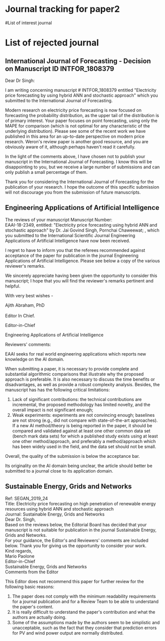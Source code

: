 # Journal tracking for paper2<br/>

#List of interest journal<br/>


# List of rejected journal<br/>


## International Journal of Forecasting - Decision on Manuscript ID INTFOR_1808379<br/>



Dear Dr Singh:<br/>

I am writing concerning manuscript # INTFOR_1808379 entitled "Electricity price forecasting by using hybrid ANN and stochastic approach" which you submitted to the International Journal of Forecasting.<br/>

Modern research on electricity price forecasting is now focused on forecasting the probability distribution, as the upper tail of the distribution is of primary interest. Your paper focuses on point forecasting, using only the MAPE for comparison (which is not optimal for any characteristic of the underlying distribution). Please see some of the recent work we have published in this area for an up-to-date perspective on modern price research. Weron's review paper is another good resource, and you are obviously aware of it, although perhaps haven't read it carefully.<br/>

In the light of the comments above, I have chosen not to publish your manuscript in the International Journal of Forecasting. I know this will be disappointing to you, but we receive a large number of submissions and can only publish a small percentage of them.<br/>

Thank you for considering the International Journal of Forecasting for the publication of your research.  I hope the outcome of this specific submission will not discourage you from the submission of future manuscripts.<br/>




## Engineering Applications of Artificial Intelligence<br/>

The reviews of your manuscript Manuscript Number:<br/>
 EAAI-18-2349, entitled: "Electricity price forecasting using hybrid ANN and stochastic approach" by Dr. Jai Govind Singh, Pornchai Chaweewat; , which you submitted to the International Scientific Journal Engineering Applications of Artificial Intelligence have now been received.<br/>

I regret to have to inform you that the referees recommended against acceptance of the paper for publication in the journal Engineering Applications of Artificial Intelligence. Please see below a copy of the various reviewer's remarks.<br/>

We sincerely appreciate having been given the opportunity to consider this manuscript; I hope that you will find the reviewer's remarks pertinent and helpful.<br/>

With very best wishes -<br/>

Ajith Abraham, PhD<br/><br/>
Editor In Chief.<br/>

Editor-in-Chief<br/>

Engineering Applications of Artificial Intelligence<br/>

Reviewers' comments:<br/>

EAAI seeks for real world engineering applications which reports new knowledge on the AI domain.<br/>

When submitting a paper, it is necessary to provide complete and substantial algorithmic comparisons that illustrate why the proposed approach is preferable. It is also necessary to discuss the time benefits or disadvantages, as well as provide a robust complexity analysis. Besides, the manuscript has  has the following critical limitations:<br/>
1) Lack of significant contributions: the technical contributions are incremental, the proposed methodology has limited novelty, and the overall impact is not significant enough;<br/>
2) Weak experiments: experiments are not convincing enough; baselines are not strong (e.g., did not compare with state-of-the-art approaches). If a new AI method/theory is being reported in the paper, it should be compared and validated against at least one other common data set (bench mark data sets) for which a published study exists using at least one other method/approach, and preferably a method/approach which has been widely used in the field, and the data set should not be small.<br/>

Overall, the quality of the submission is below the acceptance bar.<br/>

Its originality on the AI domain being unclear, the article should better be submitted to a journal close to its application domain.<br/>


## Sustainable Energy, Grids and Networks<br/>
Ref: SEGAN_2019_24<br/>
Title: Electricity price forecasting on high penetration of renewable energy resources using hybrid ANN and stochastic approach<br/>
Journal: Sustainable Energy, Grids and Networks<br/>
Dear Dr. Singh,<br/>
Based on the reviews below, the Editorial Board has decided that your manuscript is not suitable for publication in the journal Sustainable Energy, Grids and Networks.<br/>
For your guidance, the Editor's and Reviewers' comments are included below.
Thank you for giving us the opportunity to consider your work.<br/>
Kind regards,<br/>
Mario Paolone<br/>
Editor-in-Chief<br/>
Sustainable Energy, Grids and Networks<br/>
Comments from the Editor<br/>

This Editor does not recommend this paper for further review for the following basic reasons:<br/>
1. The paper does not comply with the minimum readability requirements for a journal publication and for a Review Team to be able to understand the paper's content.<br/>
2. It is really difficult to understand the paper's contribution and what the authors are actually doing.<br/>
3. Some of the assumptions made by the authors seem to be simplistic and unacceptable, such as the fact that they consider that prediction errors for PV and wind power output are normally distributed.<br/>
